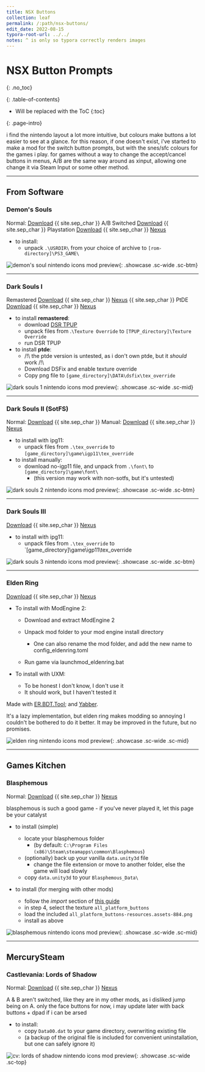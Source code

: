 ```yaml
---
title: NSX Buttons
collection: leaf
permalink: /:path/nsx-buttons/
edit_date: 2022-08-15
typora-root-url: ../../
notes: ^ is only so typora correctly renders images
---
```


# NSX Button Prompts
{: .no_toc}

<div class="contents-intro-container" markdown="1">

{: .table-of-contents}

* Will be replaced with the ToC
{:toc}

{: .page-intro}

i find the nintendo layout a lot more intuitive, but colours make buttons a lot easier to see at a glance. for this reason, if one doesn't exist, i've started to make a mod for the switch button prompts, but with the snes/sfc colours for the games i play. for games without a way to change the accept/cancel buttons in menus, A/B are the same way around as xinput, allowing one change it via Steam Input or some other method.

</div>

---

## From Software

### Demon's Souls

Normal: [Download](/assets/zips/games/mods/des/nsx-button-prompts.7z) {{ site.sep_char }} A/B Switched [Download](/assets/zips/games/mods/des/nsx-button-prompts.7z) {{ site.sep_char }} Playstation [Download](/assets/zips/games/mods/des/nsx-button-prompts.7z) {{ site.sep_char }} [Nexus](https://www.nexusmods.com/demonssouls/mods/47)

* to install:
	* unpack `.\USRDIR\` from your choice of archive to `[rom-directory]\PS3_GAME\`

![demon's soul nintendo icons mod preview](https://staticdelivery.nexusmods.com/mods/2952/images/47/47-1627235435-1097188189.jpeg){: .showcase .sc-wide .sc-btm}

---

### Dark Souls I

Remastered [Download](/assets/zips/games/mods/ds1/nsx-button-prompts.7z) {{ site.sep_char }} [Nexus](https://www.nexusmods.com/demonssouls/mods/375) {{ site.sep_char }} PtDE [Download](/assets/zips/games/mods/ds1/ptde-nsx-button-prompts.7z) {{ site.sep_char }} [Nexus](https://www.nexusmods.com/demonssouls/mods/1778)

* to install **remastered**:
	* download [DSR TPUP](https://www.nexusmods.com/darksoulsremastered/mods/9)
	* unpack files from .`\Texture Override` to `[TPUP_directory]\Texture Override`
	* run DSR TPUP
* to install **ptde**:
	* /!\ the ptde version is untested, as i don't own ptde, but it *should* work /!\
	* Download DSFix and enable texture override
	* Copy png file to `[game_directory]\DATA\dsfix\tex_override`

![dark souls 1 nintendo icons mod preview](https://staticdelivery.nexusmods.com/mods/2432/images/375/375-1627472569-32691204.jpeg){: .showcase .sc-wide .sc-mid}

---

### Dark Souls II (SotFS)

Normal: [Download](/assets/zips/games/mods/ds2/nsx-button-prompts.7z) {{ site.sep_char }} Manual: [Download](/assets/zips/games/mods/ds2/nsx-button-prompts-no-igp11.7z) {{ site.sep_char }} [Nexus](https://www.nexusmods.com/darksouls2/mods/990)

* to install with ipg11:
	* unpack files from `.\tex_override` to `[game_directory]\game\igp11\tex_override`
* to install manually:
	* download no-igp11 file, and unpack from `.\font\` to `[game_directory]\game\font\`
		* (this version may work with non-sotfs, but it's untested)

![dark souls 2 nintendo icons mod preview](https://staticdelivery.nexusmods.com/mods/482/images/990/990-1627310764-2065981038.jpeg){: .showcase .sc-wide .sc-btm}

---

### Dark Souls III

[Download](/assets/zips/games/mods/ds3/nsx-button-prompts.7z) {{ site.sep_char }} [Nexus](https://www.nexusmods.com/darksouls3/mods/993)

* to install with ipg11:
	* unpack files from `.\tex_override` to `[game_directory]\game\igp11\tex_override

![dark souls 3 nintendo icons mod preview](https://staticdelivery.nexusmods.com/mods/1392/images/993/993-1627386166-97632564.jpeg){: .showcase .sc-wide .sc-btm}

---

### Elden Ring

[Download](/assets/zips/games/mods/er/nsx-button-prompts.7z) {{ site.sep_char }} [Nexus](https://www.nexusmods.com/eldenring/mods/6)

* To install with ModEngine 2:
	* Download and extract ModEngine 2
	* Unpack mod folder to your mod engine install directory
		* One can also rename the mod folder, and add the new name to config_eldenring.toml

	* Run game via launchmod_eldenring.bat

* To install with UXM:
	* To be honest I don't know, I don't use it
	* It should work, but I haven't tested it


Made with [ER.BDT.Tool](https://github.com/Ekey/ER.BDT.Tool); and [Yabber](https://github.com/JKAnderson/Yabber/).

It's a lazy implementation, but elden ring makes modding so annoying I couldn't be bothered to do it better. It may be improved in the future, but no promises.

![elden ring nintendo icons mod preview](https://staticdelivery.nexusmods.com/mods/4333/images/6/6-1654724459-751664911.jpeg){: .showcase .sc-wide .sc-mid}

---

## Games Kitchen

### Blasphemous

Normal: [Download](/assets/zips/games/mods/blasphemous/nsx-button-prompts.7z) {{ site.sep_char }} [Nexus](https://www.nexusmods.com/blasphemous/mods/14)

blasphemous is such a good game - if you've never played it, let this page be
your catalyst

* to install (simple)
	* locate your blasphemous folder
		* (by default: `C:\Program Files (x86)\Steam\steamapps\common\Blasphemous`)
	* (optionally) back up your vanilla `data.unity3d` file
		* change the file extension or move to another folder, else the game will
		load slowly
	* copy `data.unity3d` to your `Blasphemous_Data\`

* to install (for merging with other mods)
	* follow the *import* section of
		[this guide](https://github.com/RedFurryDemon/BlasphemousModdingNotes/blob/master/notes/Graphics.md)
	* in step 4, select the texture `all_platform_buttons`
	* load the included `all_platform_buttons-resources.assets-884.png`
	* install as above

![blasphemous nintendo icons mod preview](https://staticdelivery.nexusmods.com/mods/2950/images/14/14-1660601122-1743945224.jpeg){: .showcase .sc-wide .sc-mid}

---

## MercurySteam

### Castlevania: Lords of Shadow

Normal: [Download](/assets/zips/games/mods/cvlos/nsx-button-prompts.7z) {{ site.sep_char }} [Nexus](https://www.nexusmods.com/castlevanialordsofshadow/mods/5)

 A & B aren't switched, like they are in my other mods, as i disliked jump being on A. only the face buttons for now, i may update later with back buttons + dpad if i can be arsed

* to install:
	* copy `Data00.dat` to your game directory, overwriting existing file
	* (a backup of the original file is included for convenient uninstallation,
		but one can safely ignore it)

![cv: lords of shadow nintendo icons mod preview](https://staticdelivery.nexusmods.com/mods/1897/images/5/5-1640738352-1765467313.jpeg){: .showcase .sc-wide .sc-top}
